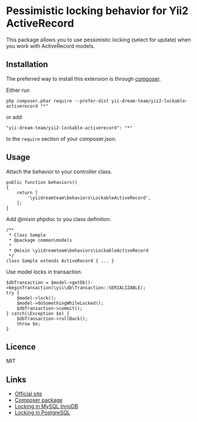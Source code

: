 # Pessimistic locking behavior for Yii2 ActiveRecord

This package allows you to use pessimistic locking (select for update) when you work with ActiveRecord models.

## Installation ##

The preferred way to install this extension is through [composer](http://getcomposer.org/download/).

Either run

    php composer.phar require --prefer-dist yii-dream-team/yii2-lockable-activerecord "*"

or add

    "yii-dream-team/yii2-lockable-activerecord": "*"

to the `require` section of your composer.json.

## Usage ##
Attach the behavior to your controller class.

    public function behaviors()
    {
        return [
            '\yiidreamteam\behaviors\LockableActiveRecord',
        ];
    }
    
Add @mixin phpdoc to you class definition.

    /**
     * Class Sample
     * @package common\models
     *
     * @mixin \yiidreamteam\behaviors\LockableActiveRecord
     */
    class Sample extends ActiveRecord { ... }
    
Use model locks in transaction.

    $dbTransaction = $model->getDb()->beginTransaction(\yii\db\Transaction::SERIALIZABLE);
    try {
        $model->lock();
        $model->doSomethingWhileLocked();
        $dbTransaction->commit();
    } catch(\Exception $e) {
        $dbTransaction->rollBack();
        throw $e;
    }
    
## Licence ##

MIT
    
## Links ##

* [Official site](http://yiidreamteam.com/yii2/lockable-activerecord)
* [Composer package](https://packagist.org/packages/yii-dream-team/yii2-lockable-activerecord)
* [Locking in MySQL InnoDB](https://dev.mysql.com/doc/refman/5.7/en/innodb-locking-reads.html)
* [Locking in PostgreSQL](https://www.postgresql.org/docs/9.4/static/explicit-locking.html)
